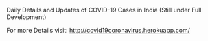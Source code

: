 Daily Details and Updates of COVID-19 Cases in India (Still under Full Development)

For more Details visit: http://covid19coronavirus.herokuapp.com/